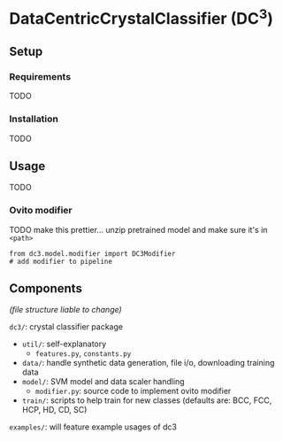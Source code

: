 # DataCentricCrystalClassifier (DC<sup>3</sup>)

## Setup

### Requirements

TODO

### Installation

TODO

## Usage

TODO

### Ovito modifier

TODO make this prettier...
unzip pretrained model and make sure it's in `<path>`
```
from dc3.model.modifier import DC3Modifier
# add modifier to pipeline
```


## Components

*(file structure liable to change)*

`dc3/`: crystal classifier package

- `util/`: self-explanatory
    - `features.py`, `constants.py`
- `data/`: handle synthetic data generation, file i/o, downloading training data
- `model/`: SVM model and data scaler handling
    - `modifier.py`: source code to implement ovito modifier 
- `train/`: scripts to help train for new classes (defaults are: BCC, FCC, HCP, HD, CD, SC)

`examples/`: will feature example usages of dc3

